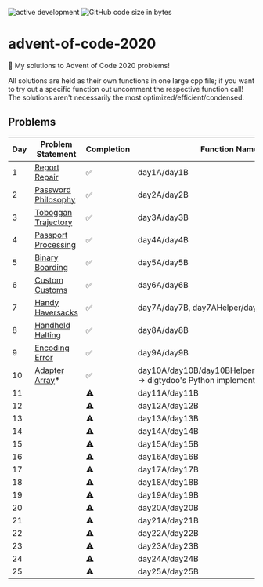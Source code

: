 ![active development](https://img.shields.io/badge/active%20dev-yes-brightgreen.svg)
![GitHub code size in bytes](https://img.shields.io/github/languages/code-size/simcard0000/advent-of-code-2020.svg)
# advent-of-code-2020
🎄 My solutions to Advent of Code 2020 problems!

All solutions are held as their own functions in one large cpp file; if you want to try out a specific function out uncomment the respective function call! The solutions aren't necessarily the most optimized/efficient/condensed.

## Problems
| Day | Problem Statement                                          | Completion | Function Name |           Input           | A: Solution | B: Solution | 
| --- | ---------------------------------------------------------- | ---------- | ------------- | ------------------------- | ----------- | ----------- |
|  1  | [Report Repair](https://adventofcode.com/2020/day/1)       | ✅         | day1A/day1B  | [day1input](https://github.com/simcard0000/advent-of-code-2020/blob/main/src/day1input.txt)              |   987339   |  259521570  |
|  2  | [Password Philosophy](https://adventofcode.com/2020/day/2) | ✅         | day2A/day2B  | [day2input](https://github.com/simcard0000/advent-of-code-2020/blob/main/src/day2input.txt)              |     393    |     690  | 
|  3  | [Toboggan Trajectory](https://adventofcode.com/2020/day/3) | ✅         | day3A/day3B  | [day3input](https://github.com/simcard0000/advent-of-code-2020/blob/main/src/day3input.txt)              |     230    |  9533698720 |
|  4  | [Passport Processing](https://adventofcode.com/2020/day/4) | ✅         | day4A/day4B  | [day4input](https://github.com/simcard0000/advent-of-code-2020/blob/main/src/day4input.txt)              |     216    |    150   |
|  5  | [Binary Boarding](https://adventofcode.com/2020/day/5)     | ✅         | day5A/day5B  | [day5input](https://github.com/simcard0000/advent-of-code-2020/blob/main/src/day5input.txt)              |     888    |    522   |
|  6  | [Custom Customs](https://adventofcode.com/2020/day/6)      | ✅         | day6A/day6B  | [day6input](https://github.com/simcard0000/advent-of-code-2020/blob/main/src/day6input.txt)              |    7120    |   3570   |
|  7  | [Handy Haversacks](https://adventofcode.com/2020/day/7)    | ✅         | day7A/day7B, day7AHelper/day7BHelper  | [day7input](https://github.com/simcard0000/advent-of-code-2020/blob/main/src/day7input.txt) -> shiny gold               |     126     |    220149    |
|  8  | [Handheld Halting](https://adventofcode.com/2020/day/8)    | ✅         | day8A/day8B  | [day8input](https://github.com/simcard0000/advent-of-code-2020/blob/main/src/day8input.txt)              |    2080    |   2477   |
|  9  | [Encoding Error](https://adventofcode.com/2020/day/9)      | ✅         | day9A/day9B  | [day9input](https://github.com/simcard0000/advent-of-code-2020/blob/main/src/day9input.txt)              |  776203571 | 104800569 |
| 10  | [Adapter Array](https://adventofcode.com/2020/day/10)*      | ✅         | day10A/day10B/day10BHelper1/[day10BHelper2](https://www.reddit.com/r/adventofcode/comments/ka8z8x/2020_day_10_solutions/) -> digtydoo's Python implementation| [day10input](https://github.com/simcard0000/advent-of-code-2020/blob/main/src/day10input.txt) |   2414   |  21156911906816  |
| 11  |                                                            |⚠            | day11A/day11B| [day11input]               |             |             |
| 12  |                                                            |⚠            | day12A/day12B| [day12input]               |             |             |
| 13  |                                                            |⚠            | day13A/day13B| [day13input]               |             |             |
| 14  |                                                            |⚠            | day14A/day14B| [day14input]               |             |             |
| 15  |                                                            |⚠            | day15A/day15B| [day15input]               |             |             |
| 16  |                                                            |⚠            | day16A/day16B| [day16input]               |             |             |
| 17  |                                                            |⚠            | day17A/day17B| [day17input]               |             |             |
| 18  |                                                            |⚠            | day18A/day18B| [day18input]               |             |             |
| 19  |                                                            |⚠            | day19A/day19B| [day19input]               |             |             |
| 20  |                                                            |⚠            | day20A/day20B| [day20input]               |             |             |
| 21  |                                                            |⚠            | day21A/day21B| [day21input]               |             |             |
| 22  |                                                            |⚠            | day22A/day22B| [day22input]               |             |             |
| 23  |                                                            |⚠            | day23A/day23B| [day23input]               |             |             |
| 24  |                                                            |⚠            | day24A/day24B| [day24input]               |             |             |
| 25  |                                                            |⚠            | day25A/day25B| [day25input]               |             |             |
